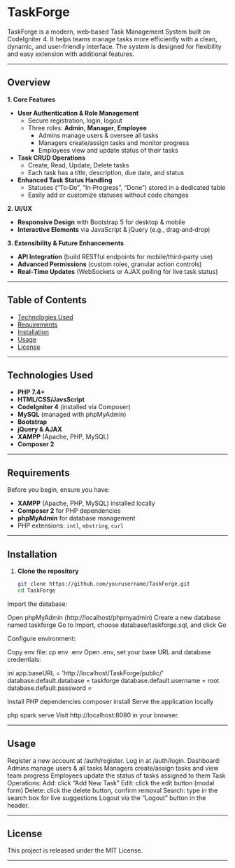 # TaskForge

TaskForge is a modern, web‑based Task Management System built on CodeIgniter 4. It helps teams manage tasks more efficiently with a clean, dynamic, and user‑friendly interface. The system is designed for flexibility and easy extension with additional features.

---

## Overview

**1. Core Features**  
- **User Authentication & Role Management**  
  - Secure registration, login, logout  
  - Three roles: **Admin**, **Manager**, **Employee**  
    - Admins manage users & oversee all tasks  
    - Managers create/assign tasks and monitor progress  
    - Employees view and update status of their tasks  
- **Task CRUD Operations**  
  - Create, Read, Update, Delete tasks  
  - Each task has a title, description, due date, and status  
- **Enhanced Task Status Handling**  
  - Statuses (“To‑Do”, “In‑Progress”, “Done”) stored in a dedicated table  
  - Easily add or customize statuses without code changes  

**2. UI/UX**  
- **Responsive Design** with Bootstrap 5 for desktop & mobile  
- **Interactive Elements** via JavaScript & jQuery (e.g., drag‑and‑drop)  

**3. Extensibility & Future Enhancements**  
- **API Integration** (build RESTful endpoints for mobile/third‑party use)  
- **Advanced Permissions** (custom roles, granular action controls)  
- **Real‑Time Updates** (WebSockets or AJAX polling for live task status)  

---

## Table of Contents

- [Technologies Used](#technologies-used)  
- [Requirements](#requirements)  
- [Installation](#installation)  
- [Usage](#usage)  
- [License](#license)  

---

## Technologies Used

- **PHP 7.4+**
- **HTML/CSS/JavsScript**
- **CodeIgniter 4** (installed via Composer)  
- **MySQL** (managed with phpMyAdmin)  
- **Bootstrap**  
- **jQuery & AJAX**  
- **XAMPP** (Apache, PHP, MySQL)  
- **Composer 2**  

---

## Requirements

Before you begin, ensure you have:

- **XAMPP** (Apache, PHP, MySQL) installed locally  
- **Composer 2** for PHP dependencies  
- **phpMyAdmin** for database management  
- PHP extensions: `intl`, `mbstring`, `curl`

---

## Installation

1. **Clone the repository**  
   ```bash
   git clone https://github.com/yourusername/TaskForge.git
   cd TaskForge

Import the database:

Open phpMyAdmin (http://localhost/phpmyadmin)
Create a new database named taskforge
Go to Import, choose database/taskforge.sql, and click Go

Configure environment:

Copy env file:
cp env .env
Open .env, set your base URL and database credentials:

ini
app.baseURL = 'http://localhost/TaskForge/public/'
database.default.database = taskforge
database.default.username = root
database.default.password =

Install PHP dependencies
composer install
Serve the application locally

php spark serve
Visit http://localhost:8080 in your browser.

---

## Usage

Register a new account at /auth/register.
Log in at /auth/login.
Dashboard:
Admins manage users & all tasks
Managers create/assign tasks and view team progress
Employees update the status of tasks assigned to them
Task Operations:
Add: click “Add New Task”
Edit: click the edit button (modal form)
Delete: click the delete button, confirm removal
Search: type in the search box for live suggestions
Logout via the “Logout” button in the header.

---

## License
This project is released under the MIT License.

---
